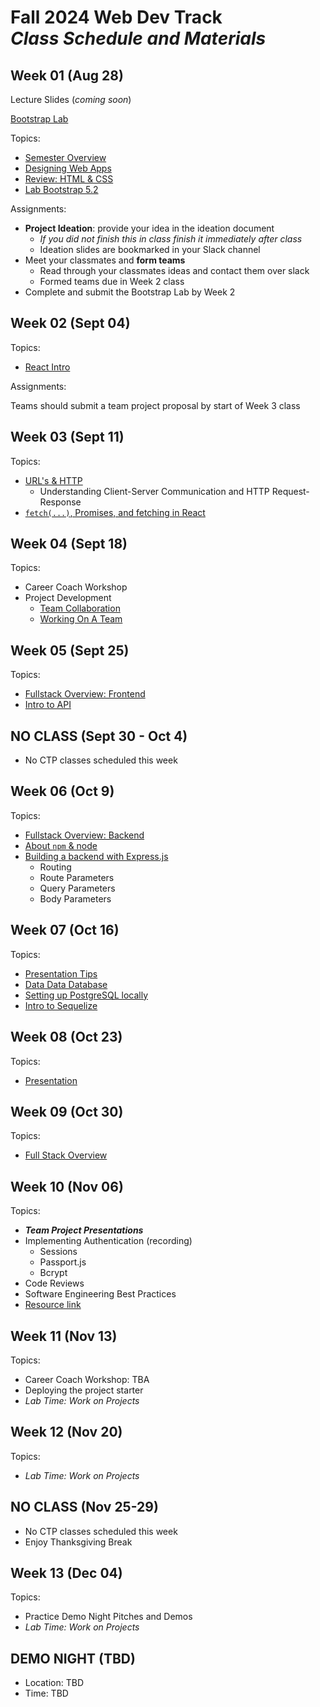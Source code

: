 # Fall 2024 Web Dev Track <br />_Class Schedule and Materials_

## Week 01 (Aug 28)

Lecture Slides (_coming soon_)

[Bootstrap Lab](https://github.com/CUNYTechPrep/lab-bootstrap-5.2)

Topics:

- [Semester Overview](https://docs.google.com/presentation/d/1p2ViVTMK-ISlmAnqQbL6bnvPAUyitXJD/edit?usp=sharing&ouid=103158384177618401609&rtpof=true&sd=true)
- [Designing Web Apps](https://docs.google.com/presentation/d/1IJGYBBABEUh91Fwjf3d1hi2QnSDB9J5D/edit?usp=sharing&ouid=103158384177618401609&rtpof=true&sd=true)
- [Review: HTML & CSS](https://docs.google.com/presentation/d/1OP9YI61xlxq5f2tXAntKr-gpPd742zKf/edit?usp=sharing&ouid=103158384177618401609&rtpof=true&sd=true)
- [Lab Bootstrap 5.2](https://docs.google.com/presentation/d/1mGgCZWFnBYfagEy624TpUYbab_aT8dSz/edit?usp=sharing&ouid=103158384177618401609&rtpof=true&sd=true)

Assignments:

- **Project Ideation**: provide your idea in the ideation document
  - _If you did not finish this in class finish it immediately after class_
  - Ideation slides are bookmarked in your Slack channel
- Meet your classmates and **form teams**
  - Read through your classmates ideas and contact them over slack
  - Formed teams due in Week 2 class
- Complete and submit the Bootstrap Lab by Week 2

## Week 02 (Sept 04)

Topics:

- [React Intro](https://docs.google.com/presentation/d/1bY37kUd1t6q40GPzCeqX8lDPsHbDXtc6/edit?usp=sharing&ouid=103158384177618401609&rtpof=true&sd=true)

Assignments:

Teams should submit a team project proposal by start of Week 3 class


## Week 03 (Sept 11)

Topics:

- [URL's & HTTP](https://docs.google.com/presentation/d/1I35K6h8TgFFRBGKyMEhmHzDKtgcnUhlX9EhCTal5pKE/edit?usp=sharing)
  - Understanding Client-Server Communication and HTTP Request-Response
- [`fetch(...)`, Promises, and fetching in React](https://docs.google.com/presentation/d/1hHMM91OriVQH8FydmqHchmiT8zFA-LkRCW0z7SKIsgM/edit?usp=sharing)

## Week 04 (Sept 18)

Topics:

- Career Coach Workshop
- Project Development
  - [Team Collaboration](https://docs.google.com/presentation/d/1gLWXxtnOo3T6u1e3Axi1pXkUD58WeDzcvvG_C6hYnjY/edit?usp=sharing)
  - [Working On A Team](https://docs.google.com/presentation/d/1sXnVS_ks__xHLJrEeBRtSc0BHlegtpqgblRvIfJC24c/edit?usp=sharing)

## Week 05 (Sept 25)

Topics:

- [Fullstack Overview: Frontend](https://docs.google.com/presentation/d/1JC_lCx5li1hQpQDKS4tRnI05J-Fl4kk-1U5kbFDnKtw/edit?usp=sharing)
- [Intro to API](https://docs.google.com/presentation/d/1OUOyFZ_rCOUVWa0_gtx4913xYldxFdUq2fp-gilUxDE/edit?usp=sharing)

## NO CLASS (Sept 30 - Oct 4)

- No CTP classes scheduled this week

## Week 06 (Oct 9)

Topics:

- [Fullstack Overview: Backend](https://docs.google.com/presentation/d/1CB0amE2fyxkYgOcX3OEaq8tj7iBLsmcBD-8-hZLTbBU/edit?usp=sharing)
- [About `npm` & node](https://docs.google.com/presentation/d/1Ui6FEzuqfsC917brGmACd3H1GjyJful4Z-N4sF0SiKU/edit?usp=sharing)
- [Building a backend with Express.js](https://docs.google.com/presentation/d/1hbzazAp4Wtz8llxeRs3fDwXRbdDgdn32czmQWbqE1tQ/edit?usp=sharing)
  - Routing
  - Route Parameters
  - Query Parameters
  - Body Parameters

## Week 07 (Oct 16)

Topics:
- [Presentation Tips](https://docs.google.com/presentation/d/1YRuDpXy7di9GBWRPyocvkA1n9GxdCOscXAR66Vvli9g/edit?pli=1#slide=id.p)
- [Data Data Database](https://docs.google.com/presentation/d/1oyxpzznt0A9xu31JM5-7MWweb_IRw_m-xVpBa_Np_RM/edit?usp=sharing)
- [Setting up PostgreSQL locally](https://github.com/CUNYTechPrep/project-starter/blob/main/_docs/local-postgresql.md)
- [Intro to Sequelize](https://github.com/CUNYTechPrep/learn-sequelize)

## Week 08 (Oct 23)

Topics:

- [Presentation](https://drive.google.com/file/d/1aN227tFuqr9wQqhZp9xZ8vfgtXxL46q-/view?usp=drive_link)

  
## Week 09 (Oct 30)

Topics:
- [Full Stack Overview](https://docs.google.com/presentation/d/1LZsInV5mcEMGNYa4bHXilGVtFbA72u1v1As9v7kXdys/edit?usp=sharing)



## Week 10 (Nov 06)

Topics:
- **_Team Project Presentations_**
- Implementing Authentication (recording)
  - Sessions
  - Passport.js
  - Bcrypt
- Code Reviews
- Software Engineering Best Practices
- [Resource link](http://web.mit.edu/6.005/www/fa16/classes/04-code-review/)

## Week 11 (Nov 13)

Topics:

- Career Coach Workshop: TBA
- Deploying the project starter
- _Lab Time: Work on Projects_

## Week 12 (Nov 20)

Topics:

- _Lab Time: Work on Projects_

## NO CLASS (Nov 25-29)

- No CTP classes scheduled this week
- Enjoy Thanksgiving Break

## Week 13 (Dec 04)

Topics:

- Practice Demo Night Pitches and Demos
- _Lab Time: Work on Projects_

## DEMO NIGHT (TBD)

- Location: TBD
- Time: TBD
